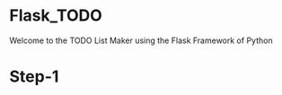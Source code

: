 # Flask_TODO

Welcome to the TODO List Maker using the Flask Framework of Python 


<h1>Step-1</h1>

